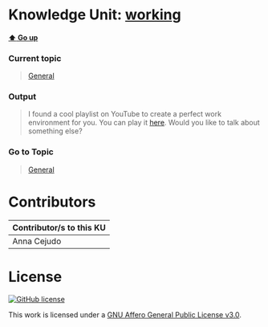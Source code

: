 # Knowledge Unit: [working](../../knowledge_units/general/working.md)

#### [:arrow_up: Go up](../../topics/general.md)
### Current topic
> [General](../../topics/general.md)
### Output
> I found a cool playlist on YouTube to create a perfect work environment for you. You can play it [here](https://www.youtube.com/watch?v=OcLbZFS4Ge8). Would you like to talk about something else?
### Go to Topic
> [General](../../topics/general.md)


# Contributors

| Contributor/s to this KU |
| - | 
| Anna Cejudo |

# License
[![GitHub license](https://img.shields.io/github/license/inbrainz/cerebro)](https://github.com/inbrainz/cerebro/blob/master/LICENSE)

This work is licensed under a [GNU Affero General Public License v3.0](https://www.gnu.org/licenses/agpl-3.0.txt).